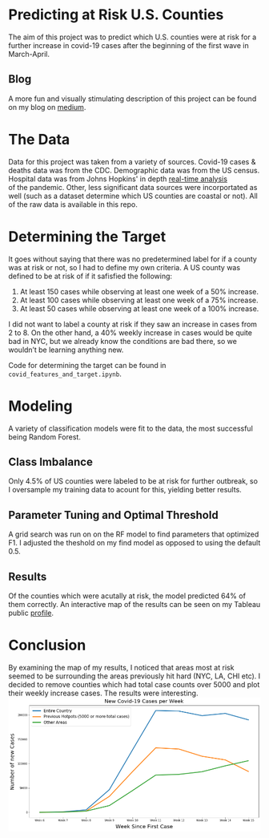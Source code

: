 # Predicting at Risk U.S. Counties
The aim of this project was to predict which U.S. counties were at risk for a further increase in covid-19 cases
after the beginning of the first wave in March-April.

## Blog
A more fun and visually stimulating description of this project can be found on my blog on [medium](https://medium.com/@darien.pmt/metis-weeks-4-6-8bcf6c95ef3b).

# The Data
Data for this project was taken from a variety of sources. Covid-19 cases & deaths data was from the CDC. Demographic data was
from the US census. Hospital data was from Johns Hopkins' in depth [real-time analysis](https://coronavirus.jhu.edu/us-map)  
of the pandemic. Other, less significant data sources were incorportated as well (such as a dataset determine which US counties
are coastal or not). All of the raw data is available in this repo.

# Determining the Target
It goes without saying that there was no predetermined label for if a county was at risk or not, so I had to define my own
criteria. A US county was defined to be at risk of if it safisfied the following:

1. At least 150 cases while observing at least one week of a 50% increase.
2. At least 100 cases while observing at least one week of a 75% increase.
3. At least 50 cases while observing at least one week of a 100% increase.

I did not want to label a county at risk if they saw an increase in cases from 2 to 8. On the other hand, a 40% weekly 
increase in cases would be quite bad in NYC, but we already know the conditions are bad there, so we wouldn’t be learning 
anything new.

Code for determining the target can be found in `covid_features_and_target.ipynb`.

# Modeling
A variety of classification models were fit to the data, the most successful being Random Forest. 

## Class Imbalance
Only 4.5% of US counties were labeled to be at risk for further outbreak, so I oversample my training data to acount for this,
yielding better results.

## Parameter Tuning and Optimal Threshold
A grid search was run on on the RF model to find parameters that optimized F1. I adjusted the theshold on my find model as 
opposed to using the default 0.5.

## Results
Of the counties which were acutally at risk, the model predicted 64% of them correctly. 
An interactive map of the results can be seen on my Tableau public [profile](https://public.tableau.com/profile/darien2928#!/vizhome/CountiesliketoseeincreaseinCovid-19Cases/Dashboard1).

# Conclusion
By examining the map of my results, I noticed that areas most at risk seemed to be surrounding the areas previously hit hard 
(NYC, LA, CHI etc). I decided to remove counties which had total case counts over 5000 and plot their weekly increase cases.
The results were interesting.
![](viz/weekly_cases_image.png)
